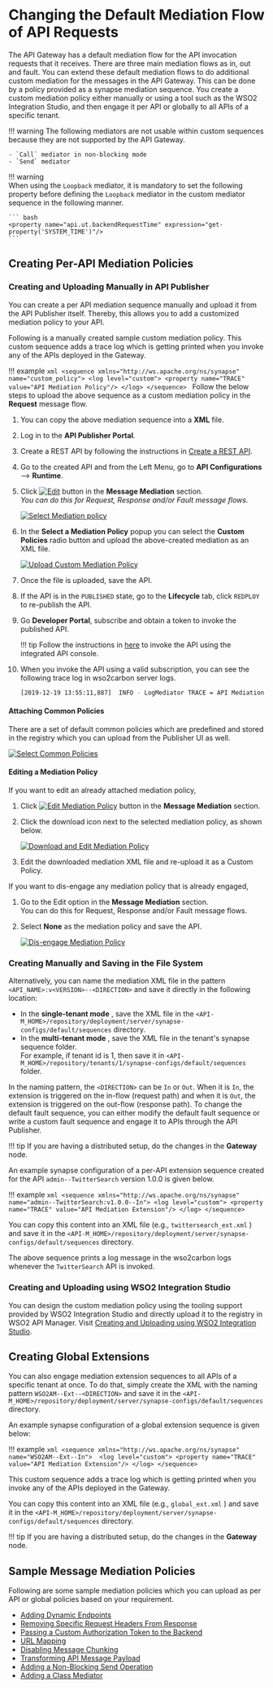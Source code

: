 # Changing the Default Mediation Flow of API Requests

The API Gateway has a default mediation flow for the API invocation requests that it receives. There are three main mediation
flows as in, out and fault. You can extend these default mediation flows to do additional custom mediation for the messages in the API Gateway. This can be done by a policy provided as a synapse mediation sequence. You create a custom mediation policy either manually or using a tool such as the WSO2 Integration Studio, and then engage it per API or globally to all APIs of a specific tenant. 

!!! warning
    The following mediators are not usable within custom sequences because they are not supported by the API Gateway.

    - `Call` mediator in non-blocking mode
    - `Send` mediator

!!! warning    
    When using the `Loopback` mediator, it is mandatory to set the following property before defining the `Loopback` 
    mediator in the custom mediator sequence in the following manner.

    ``` bash
    <property name="api.ut.backendRequestTime" expression="get-property('SYSTEM_TIME')"/>
    ```

## Creating Per-API Mediation Policies

### Creating and Uploading Manually in API Publisher

You can create a per API mediation sequence manually and upload it from the API Publisher itself. Thereby, this allows 
you to add a customized mediation policy to your API. 

Following is a manually created sample custom mediation policy. This custom sequence adds a trace log which is getting printed when you invoke any of the APIs deployed in the Gateway.

!!! example
    ```xml
    <sequence xmlns="http://ws.apache.org/ns/synapse" name="custom_policy">
      <log level="custom">
        <property name="TRACE" value="API Mediation Policy"/>
      </log>
    </sequence>
    ```
Follow the below steps to upload the above sequence as a custom mediation policy in the **Request** message flow.

1.  You can copy the above mediation sequence into a **XML** file.
2.  Log in to the **API Publisher Portal**.
3.  Create a REST API by following the instructions in [Create a REST API]({{base_path}}/design/create-api/create-rest-api/create-a-rest-api/).
4.  Go to the created API and from the Left Menu, go to **API Configurations** --> **Runtime**.
5.  Click [![Edit]({{base_path}}/assets/img/learn/api-gateway/message-mediation/edit-button.png)]({{base_path}}/assets/img/learn/api-gateway/message-mediation/edit-button.png) button in the **Message Mediation** section.  
*You can do this for Request, Response and/or Fault message flows.*     
  
    [![Select Mediation policy]({{base_path}}/assets/img/learn/api-gateway/message-mediation/edit-mediation.png)]({{base_path}}/assets/img/learn/api-gateway/message-mediation/edit-mediation.png)  

6.  In the **Select a Mediation Policy** popup you can select the **Custom Policies** radio button and upload the above-created mediation as an XML file.  
    
    [![Upload Custom Mediation Policy]({{base_path}}/assets/img/learn/api-gateway/message-mediation/upload-mediation.png)]({{base_path}}/assets/img/learn/api-gateway/message-mediation/upload-mediation.png)

7.  Once the file is uploaded, save the API.

9.  If the API is in the `PUBLISHED` state, go to the **Lifecycle** tab, click `REDPLOY` to re-publish the API. 

10. Go **Developer Portal**, subscribe and obtain a token to invoke the published API. 

    !!! tip
        Follow the instructions in [here]({{base_path}}/consume/invoke-apis/invoke-apis-using-tools/invoke-an-api-using-the-integrated-api-console/) to invoke the API using the integrated API console. 

8.  When you invoke the API using a valid subscription, you can see the following trace log in wso2carbon server logs.

    ```bash
    [2019-12-19 13:55:11,887]  INFO - LogMediator TRACE = API Mediation Policy
    ```

#### Attaching Common Policies

There are a set of default common policies which are predefined and stored in the registry which you can upload from the
Publisher UI as well.

[![Select Common Policies]({{base_path}}/assets/img/learn/api-gateway/message-mediation/common-policies.png)]({{base_path}}/assets/img/learn/api-gateway/message-mediation/common-policies.png)

#### Editing a Mediation Policy

If you want to edit an already attached mediation policy,

1.  Click [![Edit Mediation Policy]({{base_path}}/assets/img/learn/api-gateway/message-mediation/edit-button.png)]({{base_path}}/assets/img/learn/api-gateway/message-mediation/edit-button.png) button in the **Message Mediation** section. 

2.  Click the download icon next to the selected mediation policy, as shown below.  

    [![Download and Edit Mediation Policy]({{base_path}}/assets/img/learn/api-gateway/message-mediation/download-and-edit-mediation.png)]({{base_path}}/assets/img/learn/api-gateway/message-mediation/download-and-edit-mediation.png)
    
2.  Edit the downloaded mediation XML file and re-upload it as a Custom Policy.

If you want to dis-engage any mediation policy that is already engaged,

1.  Go to the Edit option in the **Message Mediation** section.    
You can do this for Request, Response and/or Fault message flows.    

2.  Select **None** as the mediation policy and save the API.

    [![Dis-engage Mediation Policy]({{base_path}}/assets/img/learn/api-gateway/message-mediation/non-mediation.png)]({{base_path}}/assets/img/learn/api-gateway/message-mediation/non-mediation.png)

### Creating Manually and Saving in the File System

Alternatively, you can name the mediation XML file in the pattern `<API_NAME>:v<VERSION>--<DIRECTION>` and save it directly in the following location:

-   In the **single-tenant mode** , save the XML file in the `<API-M_HOME>/repository/deployment/server/synapse-configs/default/sequences` directory.
-   In the **multi-tenant mode** , save the XML file in the tenant's synapse sequence folder.   
For example, if tenant id is 1, then save it in `<API-M_HOME>/repository/tenants/1/synapse-configs/default/sequences` folder.

In the naming pattern, the `<DIRECTION>` can be `In` or `Out`. When it is `In`, the extension is triggered on the in-flow (request path) and when it is `Out`, the extension is triggered on the out-flow (response path). To change the default fault sequence, you can either modify the default fault sequence or write a custom fault sequence and engage it to APIs through the API Publisher.

!!! tip
    If you are having a distributed setup, do the changes in the **Gateway** node.

An example synapse configuration of a per-API extension sequence created for the API `admin--TwitterSearch` version 1.0.0 is given below.

!!! example
    ``` xml
    <sequence xmlns="http://ws.apache.org/ns/synapse" name="admin--TwitterSearch:v1.0.0--In">
      <log level="custom">
        <property name="TRACE" value="API Mediation Extension"/>
      </log>
    </sequence>
    ```

You can copy this content into an XML file (e.g., `twittersearch_ext.xml` ) and save it in the `<API-M_HOME>/repository/deployment/server/synapse-configs/default/sequences` directory.

The above sequence prints a log message in the wso2carbon logs whenever the `TwitterSearch` API is invoked.

### Creating and Uploading using WSO2 Integration Studio

You can design the custom mediation policy using the tooling support provided by WSO2 Integration Studio and directly upload it
to the registry in WSO2 API Manager. Visit [Creating and Uploading using WSO2 Integration Studio]({{base_path}}/deploy-and-publish/deploy-on-gateway/api-gateway/message-mediation/creating-and-uploading-using-integration-studio).

## Creating Global Extensions

You can also engage mediation extension sequences to all APIs of a specific tenant at once. To do that, simply create the XML with the naming pattern `WSO2AM--Ext--<DIRECTION>` and save it in the `<API-M_HOME>/repository/deployment/server/synapse-configs/default/sequences` directory.

An example synapse configuration of a global extension sequence is given below:

!!! example
    ``` xml
    <sequence xmlns="http://ws.apache.org/ns/synapse" name="WSO2AM--Ext--In"> 
      <log level="custom">
        <property name="TRACE" value="API Mediation Extension"/>
      </log>
    </sequence>
    ```

This custom sequence adds a trace log which is getting printed when you invoke any of the APIs deployed in the Gateway.

You can copy this content into an XML file (e.g., `global_ext.xml` ) and save it in the `<API-M_HOME>/repository/deployment/server/synapse-configs/default/sequences` directory.

!!! tip
    If you are having a distributed setup, do the changes in the **Gateway** node.

## Sample Message Mediation Policies

Following are some sample mediation policies which you can upload as per API or global policies based on your requirement.

-   [Adding Dynamic Endpoints]({{base_path}}/deploy-and-publish/deploy-on-gateway/api-gateway/message-mediation/adding-dynamic-endpoints)
-   [Removing Specific Request Headers From Response]({{base_path}}/deploy-and-publish/deploy-on-gateway/api-gateway/message-mediation/removing-specific-request-headers-from-response)
-   [Passing a Custom Authorization Token to the Backend]({{base_path}}/deploy-and-publish/deploy-on-gateway/api-gateway/message-mediation/passing-a-custom-authorization-token-to-the-backend)
-   [URL Mapping]({{base_path}}/deploy-and-publish/deploy-on-gateway/api-gateway/message-mediation/mapping-the-parameters-of-your-backend-urls-with-the-api-publisher-urls)
-   [Disabling Message Chunking]({{base_path}}/deploy-and-publish/deploy-on-gateway/api-gateway/message-mediation/disabling-message-chunking)
-   [Transforming API Message Payload]({{base_path}}/deploy-and-publish/deploy-on-gateway/api-gateway/message-mediation/transforming-api-message-payload)
-   [Adding a Non-Blocking Send Operation]({{base_path}}/deploy-and-publish/deploy-on-gateway/api-gateway/message-mediation/adding-a-non-blocking-send-operation)
-   [Adding a Class Mediator]({{base_path}}/deploy-and-publish/deploy-on-gateway/api-gateway/message-mediation/adding-a-class-mediator)
